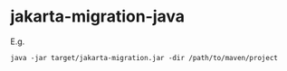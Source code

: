 # jakarta-migration-java

E.g.

```shell
java -jar target/jakarta-migration.jar -dir /path/to/maven/project
```
